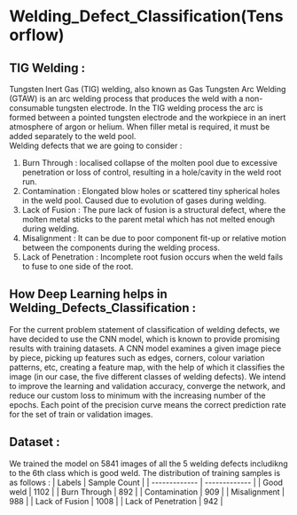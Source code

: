 # Welding_Defect_Classification(Tensorflow)
## TIG Welding : 
Tungsten Inert Gas (TIG) welding, also known as Gas Tungsten Arc Welding (GTAW)  is an arc welding process that produces the weld with a non-consumable tungsten  electrode. In the TIG welding process the arc is formed between a pointed tungsten  electrode and the workpiece in an inert atmosphere of argon or helium. When filler metal is required, it must be added separately to the  weld pool.  
Welding defects that we are going to consider : 
  1) Burn Through :  localised collapse of the molten pool due to excessive penetration or loss of control, resulting in a hole/cavity in the weld root run.
  2) Contamination : Elongated blow holes or scattered tiny spherical holes in the weld pool. Caused due to evolution of gases during welding.
  3) Lack of Fusion : The pure lack of fusion is a structural defect, where the molten metal sticks to the parent metal which has not melted enough during welding.
  4) Misalignment : It can be due to poor component fit-up or relative motion between the components during the welding process.
  5) Lack of Penetration : Incomplete root fusion occurs when the weld fails to fuse to one side of the root. 

## How Deep Learning helps in Welding_Defects_Classification : 
For the current problem statement of classification of welding defects, we have decided to use the CNN model, which is known to provide promising results with training datasets. A CNN model examines a given image piece by piece, picking up features such as edges, corners, colour variation patterns, etc, creating a feature map, with the help of which it classifies the image (in our case, the five different classes of welding defects). We intend to improve the learning and validation accuracy, converge the network, and reduce our custom loss to minimum with the increasing number of the epochs. Each point of the precision curve means the correct prediction rate for the set of train or validation images.

## Dataset : 
We trained the model on 5841 images of all the 5 welding defects includikng to the 6th class which is good weld.
The distribution of training samples is as follows : 
| Labels  | Sample Count |
| ------------- | ------------- |
| Good weld	 | 1102 |
| Burn Through  | 892  |
| Contamination  | 909  |
| Misalignment  | 988  |
| Lack of Fusion  | 1008  |
| Lack of Penetration  | 942  |
